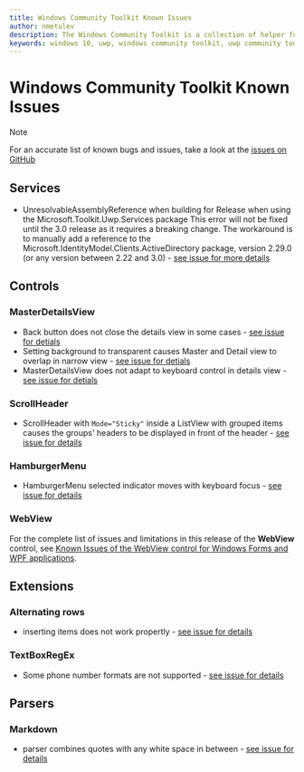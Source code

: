 ```yaml
---
title: Windows Community Toolkit Known Issues
author: nmetulev
description: The Windows Community Toolkit is a collection of helper functions, custom controls, and app services. It simplifies and demonstrates common developer tasks building UWP apps for Windows 10. 
keywords: windows 10, uwp, windows community toolkit, uwp community toolkit, uwp toolkit, known issues
---
```


# Windows Community Toolkit Known Issues

> [!NOTE]
For an accurate list of known bugs and issues, take a look at the [issues on GitHub](https://github.com/Microsoft/WindowsCommunityToolkit//issues)


## Services

* UnresolvableAssemblyReference when building for Release when using the Microsoft.Toolkit.Uwp.Services package
This error will not be fixed until the 3.0 release as it requires a breaking change. The workaround is to manually add a reference to the Microsoft.IdentityModel.Clients.ActiveDirectory package, version 2.29.0 (or any version between 2.22 and 3.0) - [see issue for more details](https://github.com/Microsoft/WindowsCommunityToolkit//issues/1788)


## Controls

### MasterDetailsView
* Back button does not close the details view in some cases - [see issue for detials](https://github.com/Microsoft/WindowsCommunityToolkit//issues/1589)
* Setting background to transparent causes Master and Detail view to overlap in narrow view - [see issue for detials](https://github.com/Microsoft/WindowsCommunityToolkit//issues/1117)
* MasterDetailsView does not adapt to keyboard control in details view - [see issue for detials](https://github.com/Microsoft/WindowsCommunityToolkit//issues/791)

### ScrollHeader
* ScrollHeader with `Mode="Sticky"` inside a ListView with grouped items causes the groups' headers to be displayed in front of the header - [see issue for details](https://github.com/Microsoft/WindowsCommunityToolkit//issues/1446)

### HamburgerMenu
* HamburgerMenu selected indicator moves with keyboard focus - [see issue for details](https://github.com/Microsoft/WindowsCommunityToolkit//issues/1306)

### WebView
For the complete list of issues and limitations in this release of the **WebView** control, see [Known Issues of the WebView control for Windows Forms and WPF applications](controls/WebView-known-issues.md).

## Extensions

### Alternating rows
* inserting items does not work propertly - [see issue for details](https://github.com/Microsoft/WindowsCommunityToolkit//issues/1837)

### TextBoxRegEx
* Some phone number formats are not supported - [see issue for details](https://github.com/Microsoft/WindowsCommunityToolkit//issues/1821)


## Parsers

### Markdown
* parser combines quotes with any white space in between - [see issue for details](https://github.com/Microsoft/WindowsCommunityToolkit//issues/1761)
